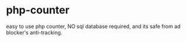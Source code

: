 # php-counter
easy to use php counter, NO sql database required, and its safe from ad blocker's anti-tracking.
